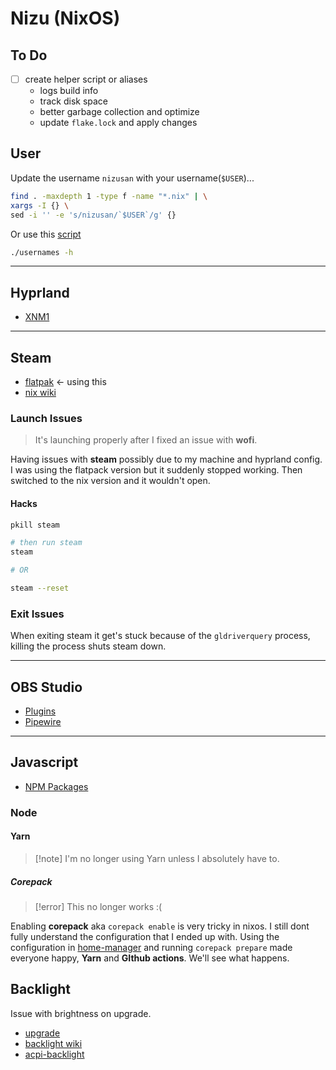 # Nizu (NixOS)

## To Do

- [ ] create helper script or aliases
  - logs build info
  - track disk space
  - better garbage collection and optimize
  - update `flake.lock` and apply changes

## User

Update the username `nizusan` with your username(`$USER`)...

```sh
find . -maxdepth 1 -type f -name "*.nix" | \
xargs -I {} \
sed -i '' -e 's/nizusan/`$USER`/g' {}
```

Or use this [script](./usernames)

```sh
./usernames -h
```

---

## Hyprland

- [XNM1](https://github.com/XNM1/linux-nixos-hyprland-config-dotfiles)

---

## Steam

- [flatpak](https://flathub.org/apps/com.valvesoftware.Steam) <- using this
- [nix wiki](https://nixos.wiki/wiki/Steam)

### Launch Issues

> It's launching properly after I fixed an issue with **wofi**.

Having issues with **steam** possibly due to my machine and hyprland config. I was using the flatpack version but it suddenly stopped working. Then switched to the nix version and it wouldn't open.

#### Hacks

```sh
pkill steam

# then run steam
steam

# OR

steam --reset
```

### Exit Issues

When exiting steam it get's stuck because of the `gldriverquery` process, killing the process shuts steam down.

---

## OBS Studio

- [Plugins](https://nixos.wiki/wiki/OBS_Studio)
- [Pipewire](https://nixos.wiki/wiki/PipeWire)

---

## Javascript

- [NPM Packages](https://matthewrhone.dev/nixos-npm-globally)

### Node

#### Yarn

> [!note] I'm no longer using Yarn unless I absolutely have to.

##### Corepack

> [!error] This no longer works :(

Enabling **corepack** aka `corepack enable` is very tricky in nixos. I still dont fully understand the configuration that I ended up with. Using the configuration in [home-manager](./home-manager.nix) and running `corepack prepare` made everyone happy, **Yarn** and **GIthub actions**. We'll see what happens.

## Backlight

Issue with brightness on upgrade.

- [upgrade](https://github.com/NixOS/nixpkgs/issues/225902)
- [backlight wiki](https://nixos.wiki/wiki/Backlight#brightnessctl)
- [acpi-backlight](https://github.com/NixOS/nixos-hardware/issues/512)
